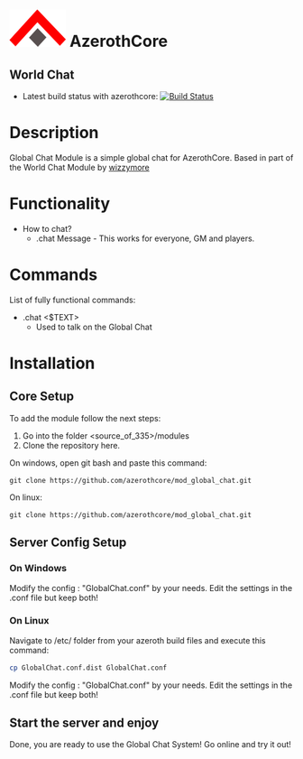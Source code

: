 # ![logo](https://raw.githubusercontent.com/azerothcore/azerothcore.github.io/master/images/logo-github.png) AzerothCore
## World Chat
- Latest build status with azerothcore: [![Build Status](https://github.com/azerothcore/mod-global-chat/workflows/core-build/badge.svg?branch=master&event=push)](https://github.com/azerothcore/mod-global-chat)

# Description
Global Chat Module is a simple global chat for AzerothCore.
Based in part of the World Chat Module by [wizzymore](https://github.com/azerothcore/mod-world-chat) 
# Functionality
* How to chat?
    - .chat Message - This works for everyone, GM and players.

# Commands
List of fully functional commands:
* .chat <$TEXT>
  - Used to talk on the Global Chat
  
# Installation
## Core Setup

To add the module follow the next steps:
1. Go into the folder <source_of_335>/modules
2. Clone the repository here.

On windows, open git bash and paste this command:
```
git clone https://github.com/azerothcore/mod_global_chat.git
```
On linux:

```
git clone https://github.com/azerothcore/mod_global_chat.git
```

## Server Config Setup
### On Windows
Modify the config : "GlobalChat.conf" by your needs.
Edit the settings in the .conf file but keep both!

### On Linux
Navigate to /etc/ folder from your azeroth build files and execute this command:
```bash
cp GlobalChat.conf.dist GlobalChat.conf
```
Modify the config : "GlobalChat.conf" by your needs.
Edit the settings in the .conf file but keep both!
## Start the server and enjoy
Done, you are ready to use the Global Chat System! Go online and try it out!
